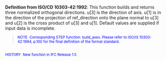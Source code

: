 ﻿**Definition from ISO/CD 10303-42:1992**:&nbsp;This function builds and returns three normalized orthogonal directions. u[3] is the direction of axis. u[1] is in the direction of the projection of ref_direction onto the plane normal to u[3] and u[2] is the cross product of u[3] and u[1]. Default values are supplied if input data is incomplete.

> <small><font color="#0000ff">NOTE
&nbsp;Corresponding STEP function: build_axes. Please refer
to ISO/IS
10303-42:1994, p.100 for the final definition of the formal
standard.&nbsp; <br>
  <br>
HISTORY&nbsp; New function in IFC Release 1.5 </font></small>